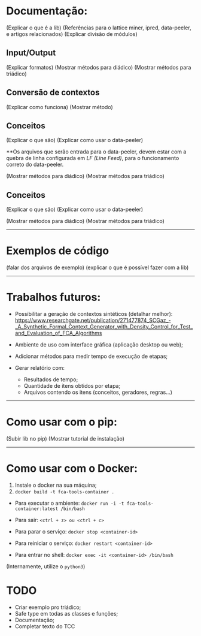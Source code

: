 # Documentação:

(Explicar o que é a lib)
(Referências para o lattice miner, ipred, data-peeler, e artigos relacionados)
(Explicar divisão de módulos)

## Input/Output

(Explicar formatos)
(Mostrar métodos para diádico)
(Mostrar métodos para triádico)


## Conversão de contextos

(Explicar como funciona)
(Mostrar método)


## Conceitos

(Explicar o que são)
(Explicar como usar o data-peeler)

**Os arquivos que serão entrada para o data-peeler, devem estar com a quebra de linha configurada em *LF (Line Feed)*, para o funcionamento correto do data-peeler.


(Mostrar métodos para diádico)
(Mostrar métodos para triádico)


## Conceitos

(Explicar o que são)
(Explicar como usar o data-peeler)

(Mostrar métodos para diádico)
(Mostrar métodos para triádico)

***

# Exemplos de código

(falar dos arquivos de exemplo)
(explicar o que é possível fazer com a lib)

***

# Trabalhos futuros:

* Possibilitar a geração de contextos sintéticos (detalhar melhor):
https://www.researchgate.net/publication/271477874_SCGaz_-_A_Synthetic_Formal_Context_Generator_with_Density_Control_for_Test_and_Evaluation_of_FCA_Algorithms

* Ambiente de uso com interface gráfica (aplicação desktop ou web);
* Adicionar métodos para medir tempo de execução de etapas;
* Gerar relatório com:
  * Resultados de tempo;
  * Quantidade de itens obtidos por etapa;
  * Arquivos contendo os itens (conceitos, geradores, regras...)

***

# Como usar com o pip:

(Subir lib no pip)
(Mostrar tutorial de instalação)

***

# Como usar com o Docker:

1. Instale o docker na sua máquina;
2. `docker build -t fca-tools-container .`

* Para executar o ambiente: `docker run -i -t fca-tools-container:latest /bin/bash`
* Para sair: `<ctrl + z> ou <ctrl + c>`

* Para parar o serviço: `docker stop <container-id>`
* Para reiniciar o serviço: `docker restart <container-id>`
* Para entrar no shell: `docker exec -it <container-id> /bin/bash`

(Internamente, utilize o `python3`)


# TODO

* Criar exemplo pro triádico;
* Safe type em todas as classes e funções;
* Documentação;
* Completar texto do TCC
